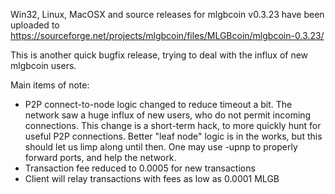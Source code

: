 Win32, Linux, MacOSX and source releases for mlgbcoin v0.3.23 have been uploaded to
https://sourceforge.net/projects/mlgbcoin/files/MLGBcoin/mlgbcoin-0.3.23/

This is another quick bugfix release, trying to deal with the influx of new mlgbcoin users.

Main items of note:

* P2P connect-to-node logic changed to reduce timeout a bit.  The network saw a huge influx of new users, who do not permit incoming connections.  This change is a short-term hack, to more quickly hunt for useful P2P connections.  Better "leaf node" logic is in the works, but this should let us limp along until then.  One may use -upnp to properly forward ports, and help the network.
* Transaction fee reduced to 0.0005 for new transactions
* Client will relay transactions with fees as low as 0.0001 MLGB

